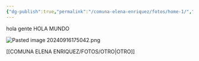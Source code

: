 ```yaml
---
{"dg-publish":true,"permalink":"/comuna-elena-enriquez/fotos/home-1/","tags":["gardenEntry"]}
---
```


hola gente HOLA MUNDO

![Pasted image 20240916175042.png](/img/user/COMUNA%20ELENA%20ENRIQUEZ/FOTOS/Pasted%20image%2020240916175042.png)

[[COMUNA ELENA ENRIQUEZ/FOTOS/OTRO\|OTRO]]

